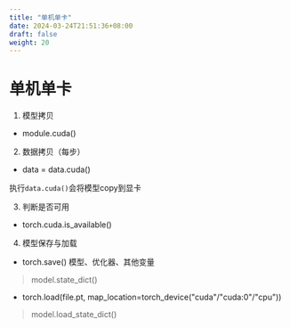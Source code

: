 ```yaml
---
title: "单机单卡"
date: 2024-03-24T21:51:36+08:00
draft: false
weight: 20
---
```



# 单机单卡

1. 模型拷贝

- module.cuda()

2. 数据拷贝（每步）

- data = data.cuda()

执行`data.cuda()`会将模型copy到显卡

3. 判断是否可用

- torch.cuda.is_available()

4. 模型保存与加载

- torch.save() 模型、优化器、其他变量
> model.state_dict()

- torch.load(file.pt, map_location=torch_device("cuda"/"cuda:0"/"cpu"))

> model.load_state_dict()
